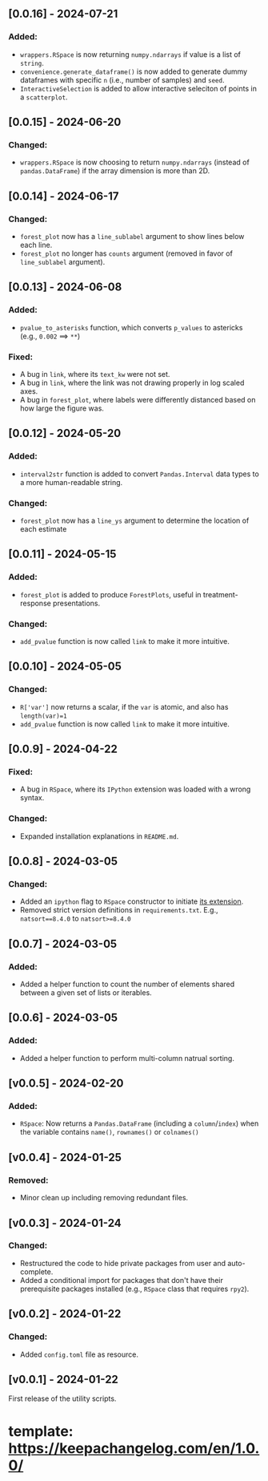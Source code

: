 ## [0.0.16] - 2024-07-21
### Added:
- `wrappers.RSpace` is now returning `numpy.ndarrays` if value is a list of `string`.
- `convenience.generate_dataframe()` is now added to generate dummy dataframes 
with specific `n` (i.e., number of samples) and `seed`.
- `InteractiveSelection` is added to allow interactive seleciton of points in a 
`scatterplot`.

## [0.0.15] - 2024-06-20
### Changed:
- `wrappers.RSpace` is now choosing to return `numpy.ndarrays` (instead of `pandas.DataFrame`) if the 
array dimension is more than 2D.

## [0.0.14] - 2024-06-17
### Changed:
- `forest_plot` now has a `line_sublabel` argument to show lines below each line.
- `forest_plot` no longer has `counts` argument (removed in favor of `line_sublabel` argument).

## [0.0.13] - 2024-06-08
### Added:
- `pvalue_to_asterisks` function, which converts `p_values` to astericks 
(e.g., `0.002` ==> `**`)

### Fixed:
- A bug in `link`, where its `text_kw` were not set.
- A bug in `link`, where the link was not drawing properly in log scaled axes.
- A bug in `forest_plot`, where labels were differently distanced based on how large
the figure was.

## [0.0.12] - 2024-05-20
### Added:
- `interval2str` function is added to convert `Pandas.Interval` data types to a more 
human-readable string.
### Changed:
- `forest_plot` now has a `line_ys` argument to determine the location of each estimate

## [0.0.11] - 2024-05-15
### Added:
- `forest_plot` is added to produce `ForestPlots`, useful in treatment-response presentations.

### Changed:
- `add_pvalue` function is now called `link` to make it more intuitive.

## [0.0.10] - 2024-05-05
### Changed:
- `R['var']` now returns a scalar, if the `var` is atomic, and also has `length(var)=1`
- `add_pvalue` function is now called `link` to make it more intuitive.

## [0.0.9] - 2024-04-22
### Fixed:
- A bug in `RSpace`, where its `IPython` extension was loaded with a wrong syntax.
### Changed:
- Expanded installation explanations in `README.md`.

## [0.0.8] - 2024-03-05
### Changed:
- Added an `ipython` flag to `RSpace` constructor to initiate 
[its extension](https://rpy2.github.io/doc/latest/html/interactive.html#usage).
- Removed strict version definitions in `requirements.txt`. E.g., `natsort==8.4.0`
to `natsort>=8.4.0`


## [0.0.7] - 2024-03-05
### Added:
- Added a helper function to count the number of elements shared between a given 
    set of lists or iterables.

## [0.0.6] - 2024-03-05
### Added:
- Added a helper function to perform multi-column natrual sorting.


## [v0.0.5] - 2024-02-20
### Added:
- `RSpace`: Now returns a `Pandas.DataFrame` (including a `column`/`index`) when 
the variable contains `name()`, `rownames()` or `colnames()`


## [v0.0.4] - 2024-01-25
### Removed:
- Minor clean up including removing redundant files.


## [v0.0.3] - 2024-01-24
### Changed:
- Restructured the code to hide private packages from user and auto-complete.
- Added a conditional import for packages that don't have their prerequisite packages 
installed (e.g., `RSpace` class that requires `rpy2`).


## [v0.0.2] - 2024-01-22
### Changed:
- Added `config.toml` file as resource.


## [v0.0.1] - 2024-01-22
First release of the utility scripts.

# template: https://keepachangelog.com/en/1.0.0/
